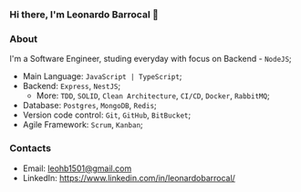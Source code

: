 ### Hi there, I'm Leonardo Barrocal 👋

### About
I'm a Software Engineer, studing everyday with focus on Backend - `NodeJS`;

- Main Language: `JavaScript | TypeScript`;
- Backend: `Express`, `NestJS`;
  - More: `TDD`, `SOLID`, `Clean Architecture`, `CI/CD`, `Docker`, `RabbitMQ`;
- Database: `Postgres`, `MongoDB`, `Redis`;
- Version code control: `Git`, `GitHub`, `BitBucket`;
- Agile Framework: `Scrum`, `Kanban`;

### Contacts

- Email: leohb1501@gmail.com
- LinkedIn: https://www.linkedin.com/in/leonardobarrocal/
